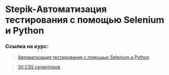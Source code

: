 # Stepik-Автоматизация тестирования с помощью Selenium и Python

### Ссылка на курс:
>[Автоматизация тестирования с помощью Selenium и Python](https://stepik.org/course/575/syllabus)

>[30 CSS селекторов](https://code.tutsplus.com/ru/tutorials/the-30-css-selectors-you-must-memorize--net-16048)